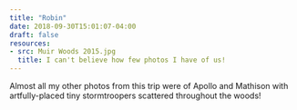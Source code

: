 ```yaml
---
title: "Robin"
date: 2018-09-30T15:01:07-04:00
draft: false
resources:
- src: Muir Woods 2015.jpg
  title: I can't believe how few photos I have of us!
---
```


Almost all my other photos from this trip were of Apollo and Mathison with artfully-placed tiny stormtroopers scattered throughout the woods!
